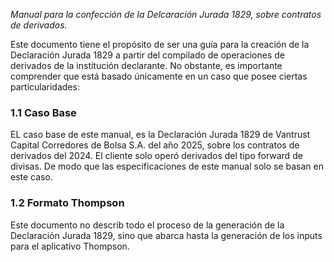 *Manual para la confección de la Delcaración Jurada 1829, sobre contratos de derivados.*

Este documento tiene el propósito de ser una guía para la creación de la Declaración Jurada 1829 a partir del compilado de operaciones de derivados de la institución declarante. No obstante, es importante comprender que está basado únicamente en un caso que posee ciertas particularidades:

### 1.1 Caso Base
EL caso base de este manual, es la Declaración Jurada 1829 de Vantrust Capital Corredores de Bolsa S.A. del año 2025, sobre los contratos de derivados del 2024. El cliente solo operó derivados del tipo forward de divisas. De modo que las especificaciones de este manual solo se basan en este caso.

### 1.2 Formato Thompson
Este documento no describ todo el proceso de la generación de la Declaración Jurada 1829, sino que abarca hasta la generación de los inputs para el aplicativo Thompson.